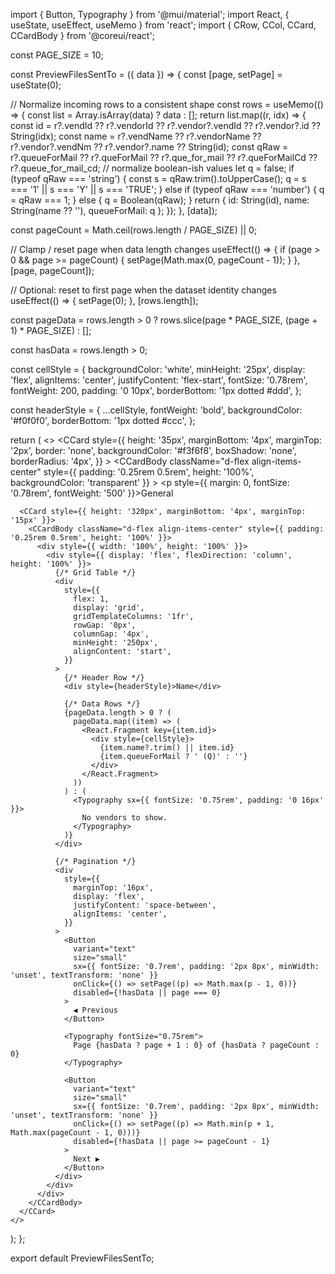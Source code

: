 import { Button, Typography } from '@mui/material';
import React, { useState, useEffect, useMemo } from 'react';
import { CRow, CCol, CCard, CCardBody } from '@coreui/react';

const PAGE_SIZE = 10;

const PreviewFilesSentTo = ({ data }) => {
  const [page, setPage] = useState(0);

  // Normalize incoming rows to a consistent shape
  const rows = useMemo(() => {
    const list = Array.isArray(data) ? data : [];
    return list.map((r, idx) => {
      const id =
        r?.vendId ??
        r?.vendorId ??
        r?.vendor?.vendId ??
        r?.vendor?.id ??
        String(idx);
      const name =
        r?.vendName ??
        r?.vendorName ??
        r?.vendor?.vendNm ??
        r?.vendor?.name ??
        String(id);
      const qRaw =
        r?.queueForMail ??
        r?.queForMail ??
        r?.que_for_mail ??
        r?.queForMailCd ??
        r?.queue_for_mail_cd;
      // normalize boolean-ish values
      let q = false;
      if (typeof qRaw === 'string') {
        const s = qRaw.trim().toUpperCase();
        q = s === '1' || s === 'Y' || s === 'TRUE';
      } else if (typeof qRaw === 'number') {
        q = qRaw === 1;
      } else {
        q = Boolean(qRaw);
      }
      return { id: String(id), name: String(name ?? ''), queueForMail: q };
    });
  }, [data]);

  const pageCount = Math.ceil(rows.length / PAGE_SIZE) || 0;

  // Clamp / reset page when data length changes
  useEffect(() => {
    if (page > 0 && page >= pageCount) {
      setPage(Math.max(0, pageCount - 1));
    }
  }, [page, pageCount]);

  // Optional: reset to first page when the dataset identity changes
  useEffect(() => {
    setPage(0);
  }, [rows.length]);

  const pageData =
    rows.length > 0
      ? rows.slice(page * PAGE_SIZE, (page + 1) * PAGE_SIZE)
      : [];

  const hasData = rows.length > 0;

  const cellStyle = {
    backgroundColor: 'white',
    minHeight: '25px',
    display: 'flex',
    alignItems: 'center',
    justifyContent: 'flex-start',
    fontSize: '0.78rem',
    fontWeight: 200,
    padding: '0 10px',
    borderBottom: '1px dotted #ddd',
  };

  const headerStyle = {
    ...cellStyle,
    fontWeight: 'bold',
    backgroundColor: '#f0f0f0',
    borderBottom: '1px dotted #ccc',
  };

  return (
    <>
      <CCard
        style={{
          height: '35px',
          marginBottom: '4px',
          marginTop: '2px',
          border: 'none',
          backgroundColor: '#f3f6f8',
          boxShadow: 'none',
          borderRadius: '4px',
        }}
      >
        <CCardBody
          className="d-flex align-items-center"
          style={{ padding: '0.25rem 0.5rem', height: '100%', backgroundColor: 'transparent' }}
        >
          <p style={{ margin: 0, fontSize: '0.78rem', fontWeight: '500' }}>General</p>
        </CCardBody>
      </CCard>

      <CCard style={{ height: '320px', marginBottom: '4px', marginTop: '15px' }}>
        <CCardBody className="d-flex align-items-center" style={{ padding: '0.25rem 0.5rem', height: '100%' }}>
          <div style={{ width: '100%', height: '100%' }}>
            <div style={{ display: 'flex', flexDirection: 'column', height: '100%' }}>
              {/* Grid Table */}
              <div
                style={{
                  flex: 1,
                  display: 'grid',
                  gridTemplateColumns: '1fr',
                  rowGap: '0px',
                  columnGap: '4px',
                  minHeight: '250px',
                  alignContent: 'start',
                }}
              >
                {/* Header Row */}
                <div style={headerStyle}>Name</div>

                {/* Data Rows */}
                {pageData.length > 0 ? (
                  pageData.map((item) => (
                    <React.Fragment key={item.id}>
                      <div style={cellStyle}>
                        {item.name?.trim() || item.id}
                        {item.queueForMail ? ' (Q)' : ''}
                      </div>
                    </React.Fragment>
                  ))
                ) : (
                  <Typography sx={{ fontSize: '0.75rem', padding: '0 16px' }}>
                    No vendors to show.
                  </Typography>
                )}
              </div>

              {/* Pagination */}
              <div
                style={{
                  marginTop: '16px',
                  display: 'flex',
                  justifyContent: 'space-between',
                  alignItems: 'center',
                }}
              >
                <Button
                  variant="text"
                  size="small"
                  sx={{ fontSize: '0.7rem', padding: '2px 8px', minWidth: 'unset', textTransform: 'none' }}
                  onClick={() => setPage((p) => Math.max(p - 1, 0))}
                  disabled={!hasData || page === 0}
                >
                  ◀ Previous
                </Button>

                <Typography fontSize="0.75rem">
                  Page {hasData ? page + 1 : 0} of {hasData ? pageCount : 0}
                </Typography>

                <Button
                  variant="text"
                  size="small"
                  sx={{ fontSize: '0.7rem', padding: '2px 8px', minWidth: 'unset', textTransform: 'none' }}
                  onClick={() => setPage((p) => Math.min(p + 1, Math.max(pageCount - 1, 0)))}
                  disabled={!hasData || page >= pageCount - 1}
                >
                  Next ▶
                </Button>
              </div>
            </div>
          </div>
        </CCardBody>
      </CCard>
    </>
  );
};

export default PreviewFilesSentTo;
